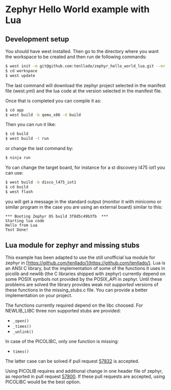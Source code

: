 # Zephyr Hello World example with Lua

## Development setup

You should have west installed. Then go to the directory where you want the 
workspace to be created and then run de following commands:

```bash
$ west init -m git@github.com:tenllado/zephyr_hello_world_lua.git --mr master workspace
$ cd workspace
$ west update
```

The last command will download the zephyr project selected in the manifest file
(west.yml) and the lua code at the version selected in the manifest file.

Once that is completed you can compile it as:

```bash
$ cd app
$ west build -b qemu_x86 -d build
```

Then you can run it like:

```bash
$ cd build
$ west build -t run
```
or change the last command by:

```bash
$ ninja run
```

Yo can change the target board, for instance for a st discovery l475 iot1 you
can use:

```bash
$ west build -b disco_l475_iot1
$ cd build
$ west flash
```

you will get a message in the standard output (monitor it with minicomo or
similar program in the case you are using an external board) similar to this:

```
*** Booting Zephyr OS build 3f8d5c49b3fb  ***
Starting lua code
Hello from Lua
Test Done!
```

## Lua module for zephyr and missing stubs

This example has been adapted to use the still unofficial lua module for zephyr
in [https://github.com/tenllado/](https://github.com/tenllado/). Lua is an ANSI
C library, but the implementation of some of the functions it uses in picolib
and newlib (the C libraries shipped with zephyr) currently depend on some POSIX
symbols not provided by the POSIX_API in zephyr. Until these problems are solved
the library provides weak *not supported* versions of these functions in the
missing_stubs.c file. You can provide a better implementation on your project.

The functions currently required depend on the libc choosed. For NEWLIB_LIBC
three non supported stubs are provided:

- ``_open()``
- ``_times()``
- ``_unlink()``

In case of the PICOLIBC, only one function is missing:

- ``times()`` 

The latter case can be solved if pull request [57832](https://github.com/zephyrproject-rtos/zephyr/pull/57832)
is accepted.

Using PICOLIB requires and additional change in one header file of zephyr, as
reported in pull request
[57800](https://github.com/zephyrproject-rtos/zephyr/pull/57800).
If these pull requests are accepted, using PICOLIBC would be the best option.

